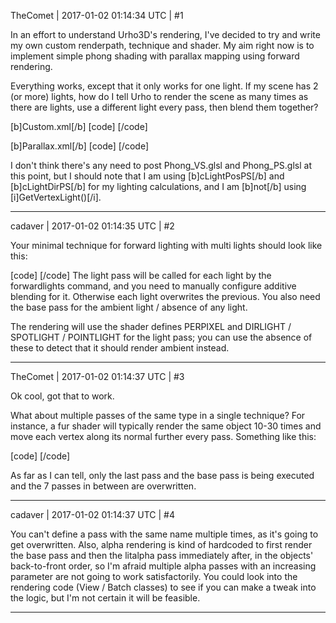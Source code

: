 TheComet | 2017-01-02 01:14:34 UTC | #1

In an effort to understand Urho3D's rendering, I've decided to try and write my own custom renderpath, technique and shader. My aim right now is to implement simple phong shading with parallax mapping using forward rendering.

Everything works, except that it only works for one light. If my scene has 2 (or more) lights, how do I tell Urho to render the scene as many times as there are lights, use a different light every pass, then blend them together?

[b]Custom.xml[/b]
[code]<renderpath>
    <command type="clear" color="fog" depth="1.0" stencil="0" />
    <command type="scenepass" pass="base" />
    <command type="forwardlights" pass="light" />
</renderpath>[/code]

[b]Parallax.xml[/b]
[code]<technique vs="Phong_VS" ps="Phong_PS">
    <pass name="light" />
</technique>[/code]

I don't think there's any need to post Phong_VS.glsl and Phong_PS.glsl at this point, but I should note that I am using [b]cLightPosPS[/b] and [b]cLightDirPS[/b] for my lighting calculations, and I am [b]not[/b] using [i]GetVertexLight()[/i].

-------------------------

cadaver | 2017-01-02 01:14:35 UTC | #2

Your minimal technique for forward lighting with multi lights should look like this:

[code]
<technique vs="MyShader" ps="MyShader">
    <pass name="base" />
    <pass name="light" depthtest="equal" depthwrite="false" blend="add" />
</technique>
[/code]
The light pass will be called for each light by the forwardlights command, and you need to manually configure additive blending for it. Otherwise each light overwrites the previous.
You also need the base pass for the ambient light / absence of any light.

The rendering will use the shader defines PERPIXEL and DIRLIGHT / SPOTLIGHT / POINTLIGHT for the light pass; you can use the absence of these to detect that it should render ambient instead.

-------------------------

TheComet | 2017-01-02 01:14:37 UTC | #3

Ok cool, got that to work.

What about multiple passes of the same type in a single technique? For instance, a fur shader will typically render the same object 10-30 times and move each vertex along its normal further every pass. Something like this:

[code]<technique vs="Fur_VS" ps="Fur_PS">
    <pass name="base" vsdefines="FUR_HEIGHT=0" />
    <pass name="litalpha" depthtest="lessequal" depthwrite="true" blend="addalpha" vsdefines="FUR_HEIGHT=1" />
    <pass name="litalpha" depthtest="lessequal" depthwrite="true" blend="addalpha" vsdefines="FUR_HEIGHT=2" />
    <pass name="litalpha" depthtest="lessequal" depthwrite="true" blend="addalpha" vsdefines="FUR_HEIGHT=3" />
    <pass name="litalpha" depthtest="lessequal" depthwrite="true" blend="addalpha" vsdefines="FUR_HEIGHT=4" />
    <pass name="litalpha" depthtest="lessequal" depthwrite="true" blend="addalpha" vsdefines="FUR_HEIGHT=5" />
    <pass name="litalpha" depthtest="lessequal" depthwrite="true" blend="addalpha" vsdefines="FUR_HEIGHT=6" />
    <pass name="litalpha" depthtest="lessequal" depthwrite="true" blend="addalpha" vsdefines="FUR_HEIGHT=7" />
    <pass name="litalpha" depthtest="lessequal" depthwrite="true" blend="addalpha" vsdefines="FUR_HEIGHT=8" />
</technique>[/code]

As far as I can tell, only the last pass and the base pass is being executed and the 7 passes in between are overwritten.

-------------------------

cadaver | 2017-01-02 01:14:37 UTC | #4

You can't define a pass with the same name multiple times, as it's going to get overwritten. Also, alpha rendering is kind of hardcoded to first render the base pass and then the litalpha pass immediately after, in the objects' back-to-front order, so I'm afraid multiple alpha passes with an increasing parameter are not going to work satisfactorily. You could look into the rendering code (View / Batch classes) to see if you can make a tweak into the logic, but I'm not certain it will be feasible.

-------------------------

